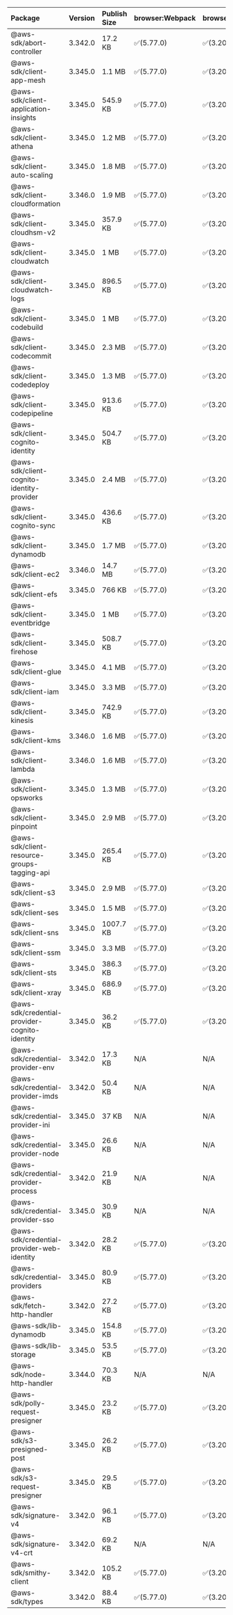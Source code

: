 | Package | Version | Publish Size | browser:Webpack | browser:Rollup | browser:EsBuild |
| :------ | :------ | :----------- | :------ | :----- | :------- |
|@aws-sdk/abort-controller|3.342.0|17.2 KB|✅(5.77.0)|✅(3.20.2)|✅(0.17.15)|
|@aws-sdk/client-app-mesh|3.345.0|1.1 MB|✅(5.77.0)|✅(3.20.2)|✅(0.17.15)|
|@aws-sdk/client-application-insights|3.345.0|545.9 KB|✅(5.77.0)|✅(3.20.2)|✅(0.17.15)|
|@aws-sdk/client-athena|3.345.0|1.2 MB|✅(5.77.0)|✅(3.20.2)|✅(0.17.15)|
|@aws-sdk/client-auto-scaling|3.345.0|1.8 MB|✅(5.77.0)|✅(3.20.2)|✅(0.17.15)|
|@aws-sdk/client-cloudformation|3.346.0|1.9 MB|✅(5.77.0)|✅(3.20.2)|✅(0.17.15)|
|@aws-sdk/client-cloudhsm-v2|3.345.0|357.9 KB|✅(5.77.0)|✅(3.20.2)|✅(0.17.15)|
|@aws-sdk/client-cloudwatch|3.345.0|1 MB|✅(5.77.0)|✅(3.20.2)|✅(0.17.15)|
|@aws-sdk/client-cloudwatch-logs|3.345.0|896.5 KB|✅(5.77.0)|✅(3.20.2)|✅(0.17.15)|
|@aws-sdk/client-codebuild|3.345.0|1 MB|✅(5.77.0)|✅(3.20.2)|✅(0.17.15)|
|@aws-sdk/client-codecommit|3.345.0|2.3 MB|✅(5.77.0)|✅(3.20.2)|✅(0.17.15)|
|@aws-sdk/client-codedeploy|3.345.0|1.3 MB|✅(5.77.0)|✅(3.20.2)|✅(0.17.15)|
|@aws-sdk/client-codepipeline|3.345.0|913.6 KB|✅(5.77.0)|✅(3.20.2)|✅(0.17.15)|
|@aws-sdk/client-cognito-identity|3.345.0|504.7 KB|✅(5.77.0)|✅(3.20.2)|✅(0.17.15)|
|@aws-sdk/client-cognito-identity-provider|3.345.0|2.4 MB|✅(5.77.0)|✅(3.20.2)|✅(0.17.15)|
|@aws-sdk/client-cognito-sync|3.345.0|436.6 KB|✅(5.77.0)|✅(3.20.2)|✅(0.17.15)|
|@aws-sdk/client-dynamodb|3.345.0|1.7 MB|✅(5.77.0)|✅(3.20.2)|✅(0.17.15)|
|@aws-sdk/client-ec2|3.346.0|14.7 MB|✅(5.77.0)|✅(3.20.2)|✅(0.17.15)|
|@aws-sdk/client-efs|3.345.0|766 KB|✅(5.77.0)|✅(3.20.2)|✅(0.17.15)|
|@aws-sdk/client-eventbridge|3.345.0|1 MB|✅(5.77.0)|✅(3.20.2)|✅(0.17.15)|
|@aws-sdk/client-firehose|3.345.0|508.7 KB|✅(5.77.0)|✅(3.20.2)|✅(0.17.15)|
|@aws-sdk/client-glue|3.345.0|4.1 MB|✅(5.77.0)|✅(3.20.2)|✅(0.17.15)|
|@aws-sdk/client-iam|3.345.0|3.3 MB|✅(5.77.0)|✅(3.20.2)|✅(0.17.15)|
|@aws-sdk/client-kinesis|3.345.0|742.9 KB|✅(5.77.0)|✅(3.20.2)|✅(0.17.15)|
|@aws-sdk/client-kms|3.346.0|1.6 MB|✅(5.77.0)|✅(3.20.2)|✅(0.17.15)|
|@aws-sdk/client-lambda|3.346.0|1.6 MB|✅(5.77.0)|✅(3.20.2)|✅(0.17.15)|
|@aws-sdk/client-opsworks|3.345.0|1.3 MB|✅(5.77.0)|✅(3.20.2)|✅(0.17.15)|
|@aws-sdk/client-pinpoint|3.345.0|2.9 MB|✅(5.77.0)|✅(3.20.2)|✅(0.17.15)|
|@aws-sdk/client-resource-groups-tagging-api|3.345.0|265.4 KB|✅(5.77.0)|✅(3.20.2)|✅(0.17.15)|
|@aws-sdk/client-s3|3.345.0|2.9 MB|✅(5.77.0)|✅(3.20.2)|✅(0.17.15)|
|@aws-sdk/client-ses|3.345.0|1.5 MB|✅(5.77.0)|✅(3.20.2)|✅(0.17.15)|
|@aws-sdk/client-sns|3.345.0|1007.7 KB|✅(5.77.0)|✅(3.20.2)|✅(0.17.15)|
|@aws-sdk/client-ssm|3.345.0|3.3 MB|✅(5.77.0)|✅(3.20.2)|✅(0.17.15)|
|@aws-sdk/client-sts|3.345.0|386.3 KB|✅(5.77.0)|✅(3.20.2)|✅(0.17.15)|
|@aws-sdk/client-xray|3.345.0|686.9 KB|✅(5.77.0)|✅(3.20.2)|✅(0.17.15)|
|@aws-sdk/credential-provider-cognito-identity|3.345.0|36.2 KB|✅(5.77.0)|✅(3.20.2)|✅(0.17.15)|
|@aws-sdk/credential-provider-env|3.342.0|17.3 KB|N/A|N/A|N/A|
|@aws-sdk/credential-provider-imds|3.342.0|50.4 KB|N/A|N/A|N/A|
|@aws-sdk/credential-provider-ini|3.345.0|37 KB|N/A|N/A|N/A|
|@aws-sdk/credential-provider-node|3.345.0|26.6 KB|N/A|N/A|N/A|
|@aws-sdk/credential-provider-process|3.342.0|21.9 KB|N/A|N/A|N/A|
|@aws-sdk/credential-provider-sso|3.345.0|30.9 KB|N/A|N/A|N/A|
|@aws-sdk/credential-provider-web-identity|3.342.0|28.2 KB|✅(5.77.0)|✅(3.20.2)|✅(0.17.15)|
|@aws-sdk/credential-providers|3.345.0|80.9 KB|✅(5.77.0)|✅(3.20.2)|✅(0.17.15)|
|@aws-sdk/fetch-http-handler|3.342.0|27.2 KB|✅(5.77.0)|✅(3.20.2)|✅(0.17.15)|
|@aws-sdk/lib-dynamodb|3.345.0|154.8 KB|✅(5.77.0)|✅(3.20.2)|✅(0.17.15)|
|@aws-sdk/lib-storage|3.345.0|53.5 KB|✅(5.77.0)|✅(3.20.2)|✅(0.17.15)|
|@aws-sdk/node-http-handler|3.344.0|70.3 KB|N/A|N/A|N/A|
|@aws-sdk/polly-request-presigner|3.345.0|23.2 KB|✅(5.77.0)|✅(3.20.2)|✅(0.17.15)|
|@aws-sdk/s3-presigned-post|3.345.0|26.2 KB|✅(5.77.0)|✅(3.20.2)|✅(0.17.15)|
|@aws-sdk/s3-request-presigner|3.345.0|29.5 KB|✅(5.77.0)|✅(3.20.2)|✅(0.17.15)|
|@aws-sdk/signature-v4|3.342.0|96.1 KB|✅(5.77.0)|✅(3.20.2)|✅(0.17.15)|
|@aws-sdk/signature-v4-crt|3.342.0|69.2 KB|N/A|N/A|N/A|
|@aws-sdk/smithy-client|3.342.0|105.2 KB|✅(5.77.0)|✅(3.20.2)|✅(0.17.15)|
|@aws-sdk/types|3.342.0|88.4 KB|✅(5.77.0)|✅(3.20.2)|✅(0.17.15)|
